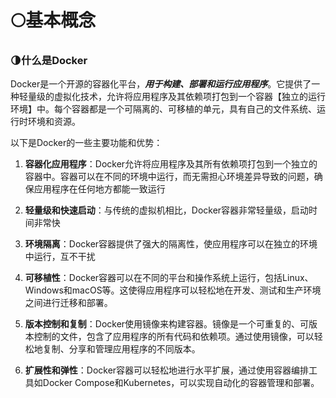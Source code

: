 # 🌕基本概念
### 🌗什么是Docker
>

Docker是一个开源的容器化平台，***用于构建、部署和运行应用程序***。它提供了一种轻量级的虚拟化技术，允许将应用程序及其依赖项打包到一个容器【独立的运行环境】中。每个容器都是一个可隔离的、可移植的单元，具有自己的文件系统、运行时环境和资源。

以下是Docker的一些主要功能和优势：

1. **容器化应用程序**：Docker允许将应用程序及其所有依赖项打包到一个独立的容器中。容器可以在不同的环境中运行，而无需担心环境差异导致的问题，确保应用程序在任何地方都能一致运行
2. **轻量级和快速启动**：与传统的虚拟机相比，Docker容器非常轻量级，启动时间非常快
3. **环境隔离**：Docker容器提供了强大的隔离性，使应用程序可以在独立的环境中运行，互不干扰
4. **可移植性**：Docker容器可以在不同的平台和操作系统上运行，包括Linux、Windows和macOS等。这使得应用程序可以轻松地在开发、测试和生产环境之间进行迁移和部署。
5. **版本控制和复制**：Docker使用镜像来构建容器。镜像是一个可重复的、可版本控制的文件，包含了应用程序的所有代码和依赖项。通过使用镜像，可以轻松地复制、分享和管理应用程序的不同版本。
    
6. **扩展性和弹性**：Docker容器可以轻松地进行水平扩展，通过使用容器编排工具如Docker Compose和Kubernetes，可以实现自动化的容器管理和部署。





















